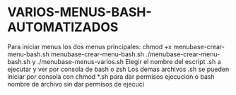 # VARIOS-MENUS-BASH-AUTOMATIZADOS
Para iniciar menus los dos menus principales:
chmod +x menubase-crear-menu-bash.sh menubase-crear-menu-bash.sh
./menubase-crear-menu-bash.sh y 
./menubase-menus-varios.sh
Elegir el nombre del escript .sh a ejecutar y ver por consola de bash o zsh
Los demas archivos .sh se pueden iniciar por consola con chmod *.sh para dar permisos ejecucion o
bash nombre de archivo sin dar permisos de ejecuci
